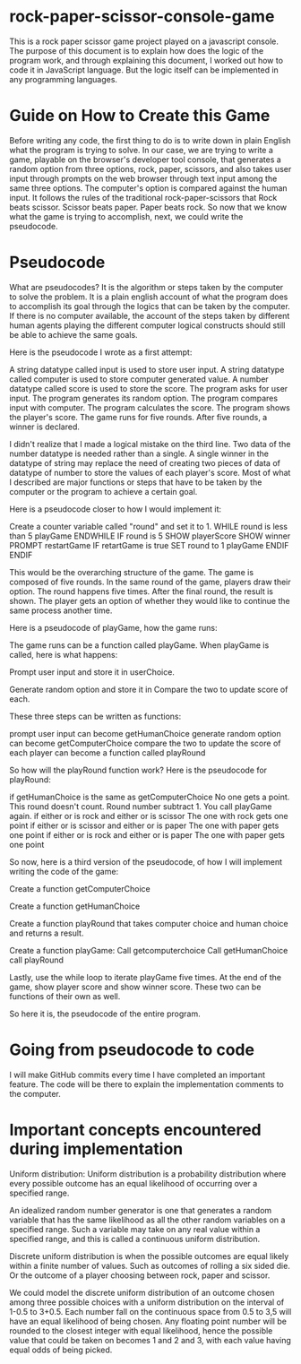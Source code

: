 # rock-paper-scissor-console-game

This is a rock paper scissor game project played on a javascript console. The purpose of this document is to explain how does the logic of the program work, and through explaining this document, I worked out how to code it in JavaScript language. But the logic itself can be implemented in any programming languages.


# Guide on How to Create this Game

Before writing any code, the first thing to do is to write down in plain English what the program is trying to solve. In our case, we are trying to write a game, playable on the browser's developer tool console, that generates a random option from three options, rock, paper, scissors, and also takes user input through prompts on the web browser through text input among the same three options. The computer's option is compared against the human input. It follows the rules of the traditional rock-paper-scissors that Rock beats scissor. Scissor beats paper. Paper beats rock. So now that we know what the game is trying to accomplish, next, we could write the pseudocode.


# Pseudocode

What are pseudocodes? It is the algorithm or steps taken by the computer to solve the problem. It is a plain english account of what the program does to accomplish its goal through the logics that can be taken by the computer. If there is no computer available, the account of the steps taken by different human agents playing the different computer logical constructs should still be able to achieve the same goals. 



Here is the pseudocode I wrote as a first attempt:

A string datatype called input is used to store user input.
A string datatype called computer is used to store computer generated value.
A number datatype called score is used to store the score.
The program asks for user input.
The program generates its random option. 
The program compares input with computer.
The program calculates the score.
The program shows the player's score. 
The game runs for five rounds. 
After five rounds, a winner is declared. 

I didn't realize that I made a logical mistake on the third line. Two data of the number datatype is needed rather than a single. A single winner in the datatype of string may replace the need of creating two pieces of data of datatype of number to store the values of each player's score. Most of what I described are major functions or steps that have to be taken by the computer or the program to achieve a certain goal.

Here is a pseudocode closer to how I would implement it:

Create a counter variable called "round" and set it to 1.
WHILE round is less than 5
    playGame
ENDWHILE
IF round is 5
    SHOW playerScore
    SHOW winner
    PROMPT restartGame
    IF retartGame is true
        SET round to 1
        playGame
    ENDIF
ENDIF

This would be the overarching structure of the game. The game is composed of five rounds. In the same round of the game, players draw their option. The round happens five times. After the final round, the result is shown. The player gets an option of whether they would like to continue the same process another time.

Here is a pseudocode of playGame, how the game runs:

The game runs can be a function called playGame.
When playGame is called, here is what happens:

Prompt user input and store it in userChoice.

Generate random option and store it in
Compare the two to update score of each.

These three steps can be written as functions:

prompt user input can become getHumanChoice
generate random option can become getComputerChoice
compare the two to update the score of each player can become a function called playRound

So how will the playRound function work? Here is the pseudocode for playRound:

if getHumanChoice is the same as getComputerChoice
    No one gets a point.
    This round doesn't count. Round number subtract 1. 
    You call playGame again.
if either or is rock and either or is scissor
    The one with rock gets one point
if either or is scissor and either or is paper
    The one with paper gets one point
if either or is rock and either or is paper
    The one with paper gets one point

So now, here is a third version of the pseudocode, of how I will implement writing the code of the game:

Create a function getComputerChoice

Create a function getHumanChoice

Create a function playRound that takes computer choice and human choice and returns a result.

Create a function playGame:
    Call getcomputerchoice
    Call getHumanChoice
    call playRound

Lastly, use the while loop to iterate playGame five times. At the end of the game, show player score and show winner score. These two can be functions of their own as well. 


So here it is, the pseudocode of the entire program. 

# Going from pseudocode to code

I will make GitHub commits every time I have completed an important feature. The code will be there to explain the implementation comments to the computer. 


# Important concepts encountered during implementation

Uniform distribution: Uniform distribution is a probability distribution where every possible outcome has an equal likelihood of occurring over a specified range. 

An idealized random number generator is one that generates a random variable that has the same likelihood as all the other random variables on a specified range. Such a variable may take on any real value within a specified range, and this is called a continuous uniform distribution.

Discrete uniform distribution is when the possible outcomes are equal likely within a finite number of values. Such as outcomes of rolling a six sided die. Or the outcome of a player choosing between rock, paper and scissor. 

We could model the discrete uniform distribution of an outcome chosen among three possible choices with a uniform distribution on the interval of 1-0.5 to 3+0.5. Each number fall on the continuous space from 0.5 to 3,5 will have an equal likelihood of being chosen. Any floating point number will be rounded to the closest integer with equal likelihood, hence the possible value that could be taken on becomes 1 and 2 and 3, with each value having equal odds of being picked.


